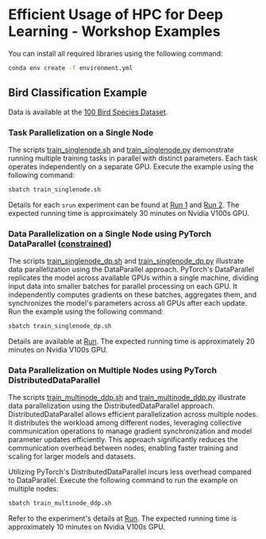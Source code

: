 # Efficient Usage of HPC for Deep Learning - Workshop Examples

You can install all required libraries using the following command:
```bash
conda env create -f environment.yml
```

## Bird Classification Example

Data is available at the [100 Bird Species Dataset](https://www.kaggle.com/datasets/gpiosenka/100-bird-species).

### Task Parallelization on a Single Node

The scripts [train_singlenode.sh](train_singlenode.sh) and [train_singlenode.py](train_singlenode.py) demonstrate running multiple training tasks in parallel with distinct parameters. Each task operates independently on a separate GPU. Execute the example using the following command:
```bash
sbatch train_singlenode.sh
```
Details for each `srun` experiment can be found at [Run 1](https://wandb.ai/janezk/bird_example_arnes/runs/0asl9ekr/) and [Run 2](https://wandb.ai/janezk/bird_example_arnes/runs/77qvmk0m). The expected running time is approximately 30 minutes on Nvidia V100s GPU.

### Data Parallelization on a Single Node using PyTorch DataParallel ([constrained](https://pytorch.org/tutorials/beginner/ddp_series_theory.html#why-you-should-prefer-ddp-over-dataparallel-dp))

The scripts [train_singlenode_dp.sh](train_singlenode_dp.sh) and [train_singlenode_dp.py](train_singlenode_dp.py) illustrate data parallelization using the DataParallel approach. PyTorch's DataParallel replicates the model across available GPUs within a single machine, dividing input data into smaller batches for parallel processing on each GPU. It independently computes gradients on these batches, aggregates them, and synchronizes the model's parameters across all GPUs after each update. Run the example using the following command:
```bash
sbatch train_singlenode_dp.sh
```
Details are available at [Run](https://wandb.ai/janezk/bird_example_arnes/runs/s4amb7l6/). The expected running time is approximately 20 minutes on Nvidia V100s GPU.

### Data Parallelization on Multiple Nodes using PyTorch DistributedDataParallel

The scripts [train_multinode_ddp.sh](train_multinode_ddp.sh) and [train_multinode_ddp.py](train_multinode_ddp.py) illustrate data parallelization using the DistributedDataParallel approach. DistributedDataParallel allows efficient parallelization across multiple nodes. It distributes the workload among different nodes, leveraging collective communication operations to manage gradient synchronization and model parameter updates efficiently. This approach significantly reduces the communication overhead between nodes, enabling faster training and scaling for larger models and datasets.

Utilizing PyTorch's DistributedDataParallel incurs less overhead compared to DataParallel. Execute the following command to run the example on multiple nodes:
```bash
sbatch train_multinode_ddp.sh
```
Refer to the experiment's details at [Run](https://wandb.ai/janezk/bird_example_arnes/runs/trrp5ou3). The expected running time is approximately 10 minutes on Nvidia V100s GPU.
